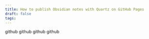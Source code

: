 ```yaml
---
title: How to publish Obsidian notes with Quartz on GitHub Pages
draft: false
tags:
---
```

 
github
github
github
github